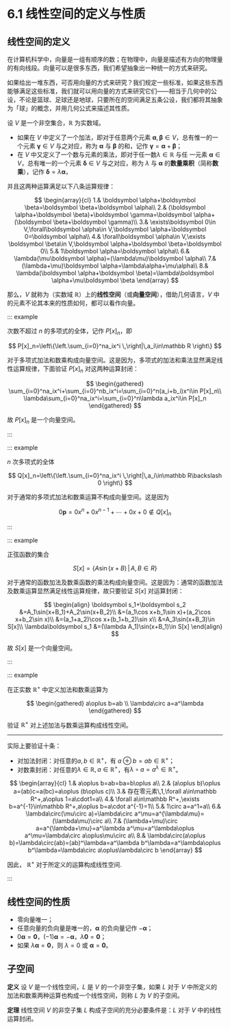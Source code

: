 # 6.1 线性空间的定义与性质

## 线性空间的定义

在计算机科学中，向量是一组有顺序的数；在物理中，向量是描述有方向的物理量的有向线段。向量可以是很多东西，我们希望抽象出一种统一的方式来研究。

如果给出一堆东西，可否用向量的方式来研究？我们规定一些标准，如果这些东西能够满足这些标准，我们就可以用向量的方式来研究它们——相当于几何中的公设，不论是篮球、足球还是地球，只要所在的空间满足五条公设，我们都将其抽象为「球」的概念，并用几何公式来描述其性质。

设 $V$ 是一个非空集合，$\mathbb R$ 为实数域。

- 如果在 $V$ 中定义了一个加法，即对于任意两个元素 $\boldsymbol \alpha,\boldsymbol \beta\in V$，总有惟一的一个元素 $\boldsymbol \gamma\in V$ 与之对应，称为 $\boldsymbol \alpha$ 与 $\boldsymbol \beta$ 的和，记作 $\boldsymbol \gamma=\boldsymbol \alpha+\boldsymbol \beta$；
- 在 $V$ 中又定义了一个数与元素的乘法，即对于任一数$\lambda\in\mathbb R$ 与任 一元素 $\boldsymbol \alpha\in V$，总有唯一的一个元素 $\boldsymbol \delta\in V$ 与之对应，称为 $\lambda$ 与 $\boldsymbol \alpha$ 的**数量乘积**（简称**数乘**），记作 $\boldsymbol \delta=\lambda\boldsymbol \alpha$，

并且这两种运算满足以下八条运算规律：

$$
\begin{array}{cl}
1.& \boldsymbol \alpha+\boldsymbol \beta=\boldsymbol \beta+\boldsymbol \alpha\\
2.& (\boldsymbol \alpha+\boldsymbol \beta)+\boldsymbol \gamma=\boldsymbol \alpha+(\boldsymbol \beta+\boldsymbol \gamma)\\
3.& \exists\boldsymbol 0\in V,\forall\boldsymbol \alpha\in V,\boldsymbol \alpha+\boldsymbol 0=\boldsymbol \alpha\\
4.& \forall\boldsymbol \alpha\in V,\exists \boldsymbol \beta\in V,\boldsymbol \alpha+\boldsymbol \beta=\boldsymbol 0\\
5.& 1\boldsymbol \alpha=\boldsymbol \alpha\\
6.& \lambda(\mu\boldsymbol \alpha)=(\lambda\mu)\boldsymbol \alpha\\
7.& (\lambda+\mu)\boldsymbol \alpha=\lambda\alpha+\mu\alpha\\
8.& \lambda(\boldsymbol \alpha+\boldsymbol \beta)=\lambda\boldsymbol \alpha+\mu\boldsymbol \beta
\end{array}
$$

那么，$V$ 就称为（实数域 $\mathbb R$）上的**线性空间**（或**向量空间**），借助几何语言，$V$ 中的元素不论其本来的性质如何，都可以看作向量。

::: example

次数不超过 $n$ 的多项式的全体，记作 $P[x]_n$，即

$$
P[x]_n=\left\{\left.\sum_{i=0}^na_ix^i \,\right|\,a_i\in\mathbb R \right\}
$$

对于多项式加法和数乘构成向量空间。这是因为，多项式的加法和乘法显然满足线性运算规律，下面验证 $P[x]_n$ 对这两种运算封闭：

$$
\begin{gathered}
\sum_{i=0}^na_ix^i+\sum_{i=0}^nb_ix^i=\sum_{i=0}^n(a_i+b_i)x^i\in P[x]_n\\
\lambda\sum_{i=0}^na_ix^i=\sum_{i=0}^n\lambda a_ix^i\in P[x]_n
\end{gathered}
$$

故 $P[x]_n$ 是一个向量空间。

:::

::: example

$n$ 次多项式的全体

$$
Q[x]_n=\left\{\left.\sum_{i=0}^na_ix^i \,\right|\,a_i\in\mathbb R\backslash 0 \right\}
$$

对于通常的多项式加法和数乘运算不构成向量空间。这是因为

$$
0\boldsymbol p=0x^n+0x^{n-1}+\cdots+0x+0\notin Q[x]_n
$$

:::

::: example

正弦函数的集合

$$
S[x]=\left\{A\sin(x+B)\,|\,A,B\in R \right\}
$$

对于通常的函数加法及数乘函数的乘法构成向量空间。这是因为：通常的函数加法及数乘运算显然满足线性运算规律，故只要验证 $S[x]$ 对运算封闭：

$$
\begin{align}
\boldsymbol s_1+\boldsymbol s_2
&=A_1\sin(x+B_1)+A_2\sin(x+B_2)\\
&=(a_1\cos x+b_1\sin x)+(a_2\cos x+b_2\sin x)\\
&=(a_1+a_2)\cos x+(b_1+b_2)\sin x\\
&=A_3\sin(x+B_3)\in S[x]\\
\lambda\boldsymbol s_1
&=(\lambda A_1)\sin(x+B_1)\in S[x]
\end{align}
$$

故 $S[x]$ 是一个向量空间。

:::

::: example

在正实数 $\mathbb R^+$ 中定义加法和数乘运算为

$$
\begin{gathered}
a\oplus b=ab \\
\lambda\circ a=a^\lambda
\end{gathered}
$$

验证 $\mathbb R^+$ 对上述加法与数乘运算构成线性空间。

---

实际上要验证十条：

- 对加法封闭：对任意的$a,b\in\mathbb R^+$，有 $a\oplus b=ab\in\mathbb R^+$；
- 对数乘封闭：对任意的$\lambda\in\mathbb R,a\in\mathbb R^+$，有$\lambda\circ a=a^\lambda\in\mathbb R^+$。

$$
\begin{array}{cl}
1.& a\oplus b=ab=ba=b\oplus a\\
2.& (a\oplus b)\oplus a=(ab)c=a(bc)=a\oplus (b\oplus c)\\
3.& 存在零元素\,1,\forall a\in\mathbb R^+,a\oplus 1=a\cdot1=a\\
4.& \forall a\in\mathbb R^+,\exists b=a^{-1}\in\mathbb  R^+,a\oplus b=a\cdot a^{-1}=1\\
5.& 1\circ a=a^1=a\\
6.& \lambda\circ(\mu\circ a)=\lambda\circ a^\mu=a^{\lambda\mu}=(\lambda\mu)\circ a\\
7.& (\lambda+\mu)\circ a=a^{\lambda+\mu}=a^\lambda a^\mu=a^\lambda\oplus a^\mu=\lambda\circ a\oplus\mu\circ a\\
8.& \lambda\circ(a\oplus b)=\lambda\circ(ab)=(ab)^\lambda=a^\lambda b^\lambda=a^\lambda\oplus b^\lambda=\lambda\circ a\oplus\lambda\circ b
\end{array}
$$

因此， $\mathbb R^+$ 对于所定义的运算构成线性空间.

:::

## 线性空间的性质

- 零向量唯一；
- 任意向量的负向量是唯一的，$\boldsymbol \alpha$ 的负向量记作 $-\boldsymbol \alpha$；
- $0\boldsymbol \alpha=\boldsymbol 0$，$(-1)\boldsymbol \alpha=-\boldsymbol \alpha$，$\lambda\boldsymbol 0=\boldsymbol 0$；
- 如果 $\lambda\boldsymbol \alpha=\boldsymbol 0$，则 $\lambda=0$ 或 $\boldsymbol \alpha=\boldsymbol 0$。

## 子空间

**定义** 设 $V$ 是一个线性空间，$L$ 是 $V$ 的一个非空子集，如果 $L$ 对于 $V$ 中所定义的加法和数乘两种运算也构成一个线性空间，则称 $L$ 为 $V$ 的子空间。

**定理** 线性空间 $V$ 的非空子集 $L$ 构成子空间的充分必要条件是：$L$ 对于 $V$ 中的线性运算封闭。
